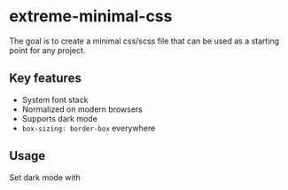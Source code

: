 # extreme-minimal-css

The goal is to create a minimal css/scss file that can be used as a starting point for any project.

## Key features

- System font stack
- Normalized on modern browsers
- Supports dark mode
- `box-sizing: border-box` everywhere

## Usage

Set dark mode with 
